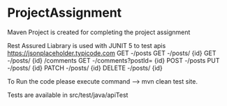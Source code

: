 # ProjectAssignment

Maven Project is created for completing the project assignment

Rest Assured Liabrary is used with JUNIT 5 to test apis 
https://jsonplaceholder.typicode.com
GET -/posts
GET -/posts/ {id}
GET -/posts/ {id} /comments
GET -/comments?postId= {id}
POST -/posts
PUT -/posts/ {id}
PATCH -/posts/ {id}
DELETE -/posts/ {id}

To Run the code please execute command --> mvn clean test site.

Tests are available in src/test/java/apiTest


